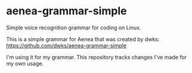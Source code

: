 # aenea-grammar-simple
Simple voice recognition grammar for coding on Linux.

This is a simple grammar for Aenea that was created by dwks:
https://github.com/dwks/aenea-grammar-simple

I'm using it for my grammar. This repository tracks changes I've made for my own usage.
